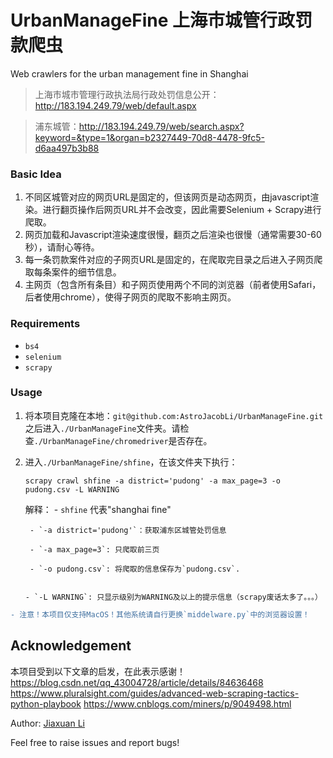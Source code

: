 # UrbanManageFine 上海市城管行政罚款爬虫
Web crawlers for the urban management fine in Shanghai 

> 上海市城市管理行政执法局行政处罚信息公开：http://183.194.249.79/web/default.aspx

> 浦东城管：http://183.194.249.79/web/search.aspx?keyword=&type=1&organ=b2327449-70d8-4478-9fc5-d6aa497b3b88

### Basic Idea
1. 不同区城管对应的网页URL是固定的，但该网页是动态网页，由javascript渲染。进行翻页操作后网页URL并不会改变，因此需要Selenium + Scrapy进行爬取。
2. 网页加载和Javascript渲染速度很慢，翻页之后渲染也很慢（通常需要30-60秒），请耐心等待。
3. 每一条罚款案件对应的子网页URL是固定的，在爬取完目录之后进入子网页爬取每条案件的细节信息。
4. 主网页（包含所有条目）和子网页使用两个不同的浏览器（前者使用Safari，后者使用chrome），使得子网页的爬取不影响主网页。


### Requirements
- `bs4`
- `selenium`
- `scrapy`

### Usage
1. 将本项目克隆在本地：`git@github.com:AstroJacobLi/UrbanManageFine.git` 之后进入`./UrbanManageFine`文件夹。请检查`./UrbanManageFine/chromedriver`是否存在。
2. 进入`./UrbanManageFine/shfine`，在该文件夹下执行：
    ```
    scrapy crawl shfine -a district='pudong' -a max_page=3 -o pudong.csv -L WARNING
    ```
    解释：
        - `shfine` 代表"shanghai fine"

        - `-a district='pudong'`：获取浦东区城管处罚信息

        - `-a max_page=3`: 只爬取前三页

        - `-o pudong.csv`: 将爬取的信息保存为`pudong.csv`.

        - `-L WARNING`: 只显示级别为WARNING及以上的提示信息（scrapy废话太多了。。。）



```diff
- 注意！本项目仅支持MacOS！其他系统请自行更换`middelware.py`中的浏览器设置！
```

## Acknowledgement
本项目受到以下文章的启发，在此表示感谢！
https://blog.csdn.net/qq_43004728/article/details/84636468
https://www.pluralsight.com/guides/advanced-web-scraping-tactics-python-playbook
https://www.cnblogs.com/miners/p/9049498.html

Author: [Jiaxuan Li](mailto:jiaxuanl@princeton.edu)

Feel free to raise issues and report bugs!